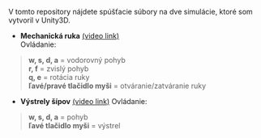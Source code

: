 V tomto repository nájdete spúšťacie súbory na dve simulácie, ktoré som vytvoril v Unity3D.

 * **Mechanická ruka** [(video link)](https://marekdrabik.github.io/mechanicka_ruka.mp4) <br>
  Ovládanie:
  >**w, s, d, a** = vodorovný pohyb <br>
  >**r, f** = zvislý pohyb <br>
  >**q, e** = rotácia ruky <br>
  >**ľavé/pravé tlačidlo myši** = otváranie/zatváranie ruky
  
 * **Výstrely šípov** [(video link)](https://marekdrabik.github.io/sipy3.mp4)
 Ovládanie:
  >**w, s, d, a** = pohyb <br>
  >**ľavé tlačidlo myši** = výstrel

